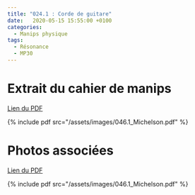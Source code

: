 ```yaml
---
title: "024.1 : Corde de guitare"
date:   2020-05-15 15:55:00 +0100
categories:
  - Manips physique
tags:
  - Résonance
  - MP30
---
```


# Extrait du cahier de manips

[Lien du PDF](/assets/images/046.1_Michelson.pdf)

{% include pdf src="/assets/images/046.1_Michelson.pdf" %}

# Photos associées

[Lien du PDF](/assets/images/046.1_Michelson.pdf)

{% include pdf src="/assets/images/046.1_Michelson.pdf" %}
